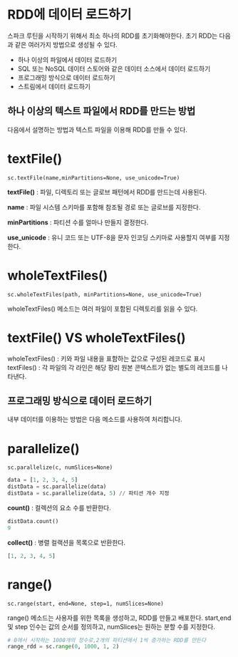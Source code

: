 # RDD에 데이터 로드하기

스파크 루틴을 시작하기 위해서 최소 하나의 RDD를 초기화해야한다.
초기 RDD는 다음과 같은 여러가지 방법으로 생성될 수 있다.

- 하나 이상의 파일에서 데이터 로드하기
- SQL 또는 NoSQL 데이터 스토어와 같은 데이터 소스에서 데이터 로드하기
- 프로그래밍 방식으로 데이터 로드하기
- 스트림에서 데이터 로드하기


## 하나 이상의 텍스트 파일에서 RDD를 만드는 방법

다음에서 설명하는 방법과 텍스트 파일을 이용해 RDD를 만들 수 있다.

# textFile()

`sc.textFile(name,minPartitions=None, use_unicode=True)`

**textFile()** : 파일, 디렉토리 또는 글로브 패턴에서 RDD를 만드는데 사용된다.

**name** : 파일 시스템 스키마를 포함해 참조될 경로 또는 글로브를 지정한다.

**minPartitions** : 파티션 수를 얼마나 만들지 결정한다.

**use_unicode** : 유니 코드 또는 UTF-8을 문자 인코딩 스키마로 사용할지 여부를 지정한다.


# wholeTextFiles()

`sc.wholeTextFiles(path, minPartitions=None, use_unicode=True)`

wholeTextFiles() 메소드는 여러 파일이 포함된 디렉토리를 읽을 수 있다.


# textFile() VS wholeTextFiles()

wholeTextFiles() : 키와 파일 내용을 표함하는 값으로 구성된 레코드로 표시
textFiles() : 각 파일의 각 라인은 해당 팡리 원본 콘텍스트가 없는 별도의 레코드를 나타낸다.


## 프로그래밍 방식으로 데이터 로드하기

내부 데이터를 이용하는 방법은 다음 메소드를 사용하여 처리합니다.

# parallelize()

`sc.parallelize(c, numSlices=None)`

```python
data = [1, 2, 3, 4, 5]
distData = sc.parallelize(data)
distData = sc.parallelize(data, 5) // 파티션 개수 지정
```

**count()** : 컬렉션의 요소 수를 반환한다.
```python
distData.count() 
9
```

**collect()** : 병렬 컬랙션을 목록으로 반환한다.
```python
[1, 2, 3, 4, 5]
```

# range()

`sc.range(start, end=None, step=1, numSlices=None)`

range() 메소드는 사용자를 위한 목록을 생성하고, RDD를 만들고 배포한다. start,end 및 step 인수는 값의 순서를 정의하고,
numSlices는 원하는 분할 수를 지정한다.

```python
# 0에서 시작하는 1000개의 정수로,2개의 파티션에서 1씩 증가하는 RDD를 만든다
range_rdd = sc.range(0, 1000, 1, 2)
```

